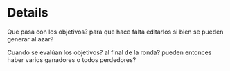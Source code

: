 # Details #

Que pasa con los objetivos? para que hace falta editarlos si bien se pueden generar al azar?

Cuando se evalúan los objetivos? al final de la ronda? pueden entonces haber varios ganadores o todos perdedores?